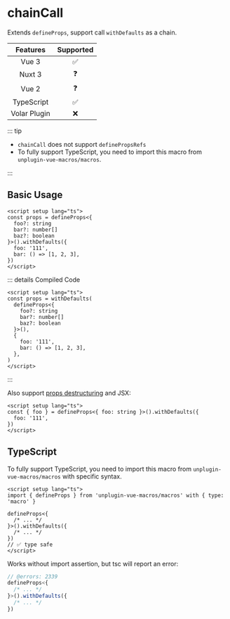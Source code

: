 # chainCall <PackageVersion name="@vue-macros/chain-call" />

<StabilityLevel level="experimental" />

Extends `defineProps`, support call `withDefaults` as a chain.

|   Features   |     Supported      |
| :----------: | :----------------: |
|    Vue 3     | :white_check_mark: |
|    Nuxt 3    |     :question:     |
|    Vue 2     |     :question:     |
|  TypeScript  | :white_check_mark: |
| Volar Plugin |        :x:         |

::: tip

- `chainCall` does not support `definePropsRefs`
- To fully support TypeScript, you need to import this macro from `unplugin-vue-macros/macros`.

:::

## Basic Usage

```vue
<script setup lang="ts">
const props = defineProps<{
  foo?: string
  bar?: number[]
  baz?: boolean
}>().withDefaults({
  foo: '111',
  bar: () => [1, 2, 3],
})
</script>
```

::: details Compiled Code

```vue twoslash
<script setup lang="ts">
const props = withDefaults(
  defineProps<{
    foo?: string
    bar?: number[]
    baz?: boolean
  }>(),
  {
    foo: '111',
    bar: () => [1, 2, 3],
  },
)
</script>
```

:::

Also support [props destructuring](../features/reactivity-transform.md) and JSX:

```vue
<script setup lang="ts">
const { foo } = defineProps<{ foo: string }>().withDefaults({
  foo: '111',
})
</script>
```

## TypeScript

To fully support TypeScript, you need to import this macro from `unplugin-vue-macros/macros` with specific syntax.

```vue twoslash
<script setup lang="ts">
import { defineProps } from 'unplugin-vue-macros/macros' with { type: 'macro' }

defineProps<{
  /* ... */
}>().withDefaults({
  /* ... */
})
// ✅ type safe
</script>
```

Works without import assertion, but tsc will report an error:

```ts twoslash
// @errors: 2339
defineProps<{
  /* ... */
}>().withDefaults({
  /* ... */
})
```
